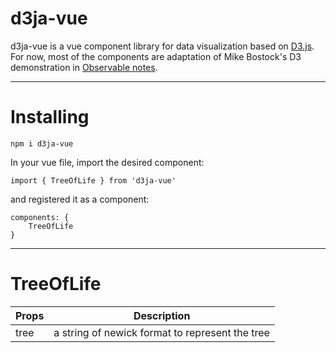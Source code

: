 # d3ja-vue

d3ja-vue is a vue component library for data visualization based on [D3.js](https://www.npmjs.com/package/d3).
For now, most of the components are adaptation of Mike Bostock's D3 demonstration in [Observable notes](https://observablehq.com/@mbostock).

---

# Installing

```
npm i d3ja-vue
```

In your vue file, import the desired component:

```
import { TreeOfLife } from 'd3ja-vue'
```

and registered it as a component:

```
components: {
    TreeOfLife
}
```

---

# TreeOfLife

| Props | Description                                     |
| ----- | ----------------------------------------------- |
| tree  | a string of newick format to represent the tree |
